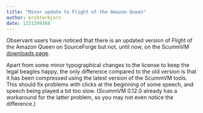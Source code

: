 ```yaml
---
title: "Minor update to Flight of the Amazon Queen"
author: eriktorbjorn
date: 1221399360
---
```


Observant users have noticed that there is an updated version of Flight of the Amazon Queen on SourceForge but not, until now, on the ScummVM [downloads page](/downloads/).

Apart from some minor typographical changes to the license to keep the legal beagles happy, the only difference compared to the old version is that it has been compressed using the latest version of the ScummVM tools. This should fix problems with clicks at the beginning of some speech, and speech being played a bit too slow. (ScummVM 0.12.0 already has a workaround for the latter problem, so you may not even notice the difference.)
